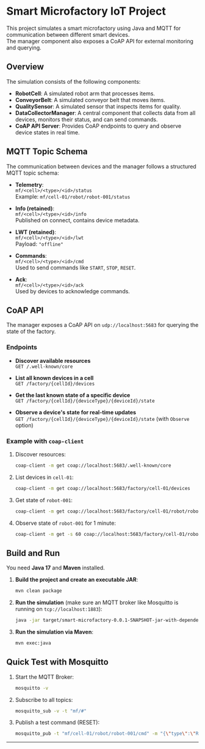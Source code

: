 # Smart Microfactory IoT Project

This project simulates a smart microfactory using Java and MQTT for communication between different smart devices.  
The manager component also exposes a CoAP API for external monitoring and querying.

## Overview

The simulation consists of the following components:
- **RobotCell**: A simulated robot arm that processes items.
- **ConveyorBelt**: A simulated conveyor belt that moves items.
- **QualitySensor**: A simulated sensor that inspects items for quality.
- **DataCollectorManager**: A central component that collects data from all devices, monitors their status, and can send commands.
- **CoAP API Server**: Provides CoAP endpoints to query and observe device states in real time.

## MQTT Topic Schema

The communication between devices and the manager follows a structured MQTT topic schema:

- **Telemetry**:  
  `mf/<cell>/<type>/<id>/status`  
  Example: `mf/cell-01/robot/robot-001/status`

- **Info (retained)**:  
  `mf/<cell>/<type>/<id>/info`  
  Published on connect, contains device metadata.

- **LWT (retained)**:  
  `mf/<cell>/<type>/<id>/lwt`  
  Payload: `"offline"`

- **Commands**:  
  `mf/<cell>/<type>/<id>/cmd`  
  Used to send commands like `START`, `STOP`, `RESET`.

- **Ack**:  
  `mf/<cell>/<type>/<id>/ack`  
  Used by devices to acknowledge commands.

## CoAP API

The manager exposes a CoAP API on `udp://localhost:5683` for querying the state of the factory.

### Endpoints

- **Discover available resources**  
  `GET /.well-known/core`

- **List all known devices in a cell**  
  `GET /factory/{cellId}/devices`

- **Get the last known state of a specific device**  
  `GET /factory/{cellId}/{deviceType}/{deviceId}/state`

- **Observe a device's state for real-time updates**  
  `GET /factory/{cellId}/{deviceType}/{deviceId}/state` (with `Observe` option)

### Example with `coap-client`

1. Discover resources:
   ```bash
   coap-client -m get coap://localhost:5683/.well-known/core
   ```

2. List devices in `cell-01`:
   ```bash
   coap-client -m get coap://localhost:5683/factory/cell-01/devices
   ```

3. Get state of `robot-001`:
   ```bash
   coap-client -m get coap://localhost:5683/factory/cell-01/robot/robot-001/state
   ```

4. Observe state of `robot-001` for 1 minute:
   ```bash
   coap-client -m get -s 60 coap://localhost:5683/factory/cell-01/robot/robot-001/state
   ```

## Build and Run

You need **Java 17** and **Maven** installed.

1. **Build the project and create an executable JAR**:
   ```bash
   mvn clean package
   ```

2. **Run the simulation** (make sure an MQTT broker like Mosquitto is running on `tcp://localhost:1883`):
   ```bash
   java -jar target/smart-microfactory-0.0.1-SNAPSHOT-jar-with-dependencies.jar
   ```

3. **Run the simulation via Maven**:
   ```bash
   mvn exec:java
   ```

## Quick Test with Mosquitto

1. Start the MQTT Broker:
   ```bash
   mosquitto -v
   ```

2. Subscribe to all topics:
   ```bash
   mosquitto_sub -v -t "mf/#"
   ```

3. Publish a test command (RESET):
   ```bash
   mosquitto_pub -t "mf/cell-01/robot/robot-001/cmd" -m "{\"type\":\"RESET\",\"ts\":$(date +%s)000}"
   ```

---
